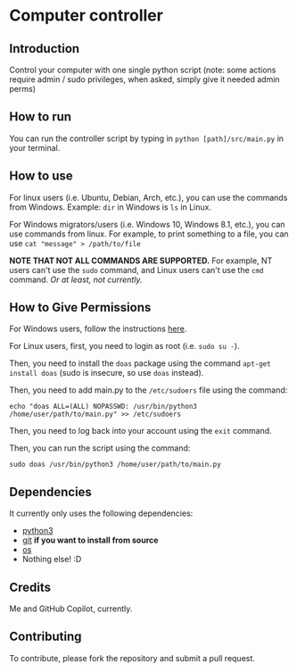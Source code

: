 # Computer controller


## Introduction
 Control your computer with one single python script
(note: some actions require admin / sudo privileges, when asked, simply give it needed admin perms)


## How to run

You can run the controller script by typing in `python [path]/src/main.py` in your terminal.

## How to use

For linux users (i.e. Ubuntu, Debian, Arch, etc.), you can use the commands from Windows.
Example: `dir` in Windows is `ls` in Linux.

For Windows migrators/users (i.e. Windows 10, Windows 8.1, etc.), you can use commands from linux.
For example, to print something to a file, you can use `cat "message" > /path/to/file`

**NOTE THAT NOT ALL COMMANDS ARE SUPPORTED.** For example, NT users can't use the `sudo` command, and Linux users can't use the `cmd` command. _Or at least, not currently._

## How to Give Permissions

For Windows users, follow the instructions [here](https://www.windowscentral.com/how-set-apps-always-run-administrator-windows-10).

For Linux users, first, you need to login as root (i.e. `sudo su -`).

Then, you need to install the `doas` package using the command `apt-get install doas` (sudo is insecure, so use `doas` instead).

Then, you need to add main.py to the `/etc/sudoers` file using the command:
```
echo "doas ALL=(ALL) NOPASSWD: /usr/bin/python3 /home/user/path/to/main.py" >> /etc/sudoers
```

Then, you need to log back into your account using the `exit` command.

Then, you can run the script using the command:
```
sudo doas /usr/bin/python3 /home/user/path/to/main.py
```

## Dependencies
It currently only uses the following dependencies:
* [python3](https://www.python.org/downloads/)
* [git](https://git-scm.com/downloads) **if you want to install from source**
* [os](https://docs.python.org/3/library/os.html)
* Nothing else! :D

## Credits
Me and GitHub Copilot, currently.

## Contributing
To contribute, please fork the repository and submit a pull request.
